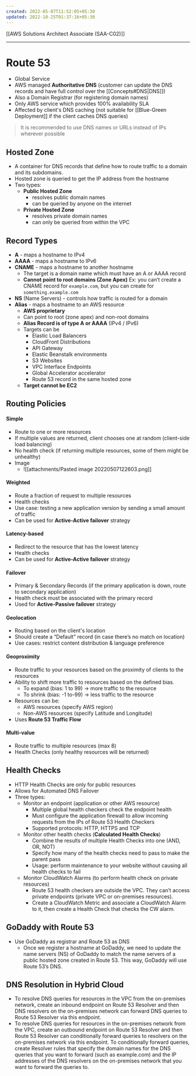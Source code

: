 ```yaml
---
created: 2022-05-07T11:52:05+05:30
updated: 2022-10-25T01:37:16+05:30
---
```

[[AWS Solutions Architect Associate (SAA-C02)]]

---

# Route 53
- Global Service
- AWS managed **Authoritative DNS** (customer can update the DNS records and have full control over the [[Concepts#DNS|DNS]]) 
- Also a Domain Registrar (for registering domain names)
- Only AWS service which provides 100% availability SLA
- Affected by client's DNS caching (not suitable for [[Blue-Green Deployment]] if the client caches DNS queries)

> It is recommended to use DNS names or URLs instead of IPs wherever possible

## Hosted Zone
- A container for DNS records that define how to route traffic to a domain and its subdomains. 
- Hosted zone is queried to get the IP address from the hostname
- Two types:
	- **Public Hosted Zone**
		- resolves public domain names
		- can be queried by anyone on the internet
	- **Private Hosted Zone**
		- resolves private domain names
		- can only be queried from within the VPC

## Record Types
-   **A** - maps a hostname to IPv4
-   **AAAA** - maps a hostname to IPv6
-   **CNAME** - maps a hostname to another hostname
    -   The target is a domain name which must have an A or AAAA record
    -   **Cannot point to root domains (Zone Apex)**
      Ex: you can’t create a CNAME record for `example.com`, but you can create for `something.example.com`
-   **NS** (Name Servers) - controls how traffic is routed for a domain
- **Alias** - maps a hostname to an AWS resource
	- **AWS proprietary**
	- Can point to root (zone apex) and non-root domains
	- **Alias Record is of type A or AAAA** (IPv4 / IPv6)
	- Targets can be
		- Elastic Load Balancers
		- CloudFront Distributions
		- API Gateway
		- Elastic Beanstalk environments
		- S3 Websites
		- VPC Interface Endpoints
		- Global Accelerator accelerator
		- Route 53 record in the same hosted zone
	- **Target cannot be EC2**

## Routing Policies
#### Simple
- Route to one or more resources 
- If multiple values are returned, client chooses one at random (client-side load balancing)
- No health check (if returning multiple resources, some of them might be unhealthy)
- Image
	- ![[attachments/Pasted image 20220507122603.png]]
#### Weighted
- Route a fraction of request to multiple resources
- Health checks
- Use case: testing a new application version by sending a small amount of traffic
- Can be used for **Active-Active failover** strategy
#### Latency-based
- Redirect to the resource that has the lowest latency
- Health checks
- Can be used for **Active-Active failover** strategy
#### Failover
- Primary & Secondary Records (if the primary application is down, route to secondary application)
- Health check must be associated with the primary record
- Used for **Active-Passive failover** strategy
#### Geolocation
- Routing based on the client's location
- Should create a “Default” record (in case there’s no match on location)
- Use cases: restrict content distribution & language preference
#### Geoproximity
- Route traffic to your resources based on the proximity of clients to the resources
- Ability to shift more traffic to resources based on the defined bias.
	-   To expand (bias: 1 to 99) → more traffic to the resource
	-   To shrink (bias: -1 to-99) → less traffic to the resource
-   Resources can be:
	-   AWS resources (specify AWS region)
	-   Non-AWS resources (specify Latitude and Longitude)
- Uses **Route 53 Traffic Flow**
#### Multi-value
- Route traffic to multiple resources (max 8)
- Health Checks (only healthy resources will be returned)

## Health Checks
- HTTP Health Checks are only for public resources
- Allows for Automated DNS Failover
- Three types:
	- Monitor an endpoint (application or other AWS resource)
		- Multiple global health checkers check the endpoint health
		- Must configure the application firewall to allow incoming requests from the IPs of Route 53 Health Checkers
		- Supported protocols: HTTP, HTTPS and TCP
	- Monitor other health checks (**Calculated Health Checks**)
		- Combine the results of multiple Health Checks into one (AND, OR, NOT)
		-   Specify how many of the health checks need to pass to make the parent pass
		-   Usage: perform maintenance to your website without causing all health checks to fail
	- Monitor CloudWatch Alarms (to perform health check on private resources)
		- Route 53 health checkers are outside the VPC. They can’t access private endpoints (private VPC or on-premises resources). 
		- Create a CloudWatch Metric and associate a CloudWatch Alarm to it, then create a Health Check that checks the CW alarm.

## GoDaddy with Route 53
- Use GoDaddy as registrar and Route 53 as DNS
	- Once we register a hostname at GoDaddy, we need to update the name servers (NS) of GoDaddy to match the name servers of a public hosted zone created in Route 53. This way, GoDaddy will use Route 53’s DNS.

## DNS Resolution in Hybrid Cloud
- To resolve DNS queries for resources in the VPC from the on-premises network, create an inbound endpoint on Route 53 Resolver and then DNS resolvers on the on-premises network can forward DNS queries to Route 53 Resolver via this endpoint.
- To resolve DNS queries for resources in the on-premises network from the VPC, create an outbound endpoint on Route 53 Resolver and then Route 53 Resolver can conditionally forward queries to resolvers on the on-premises network via this endpoint. To conditionally forward queries, create Resolver rules that specify the domain names for the DNS queries that you want to forward (such as example.com) and the IP addresses of the DNS resolvers on the on-premises network that you want to forward the queries to.

